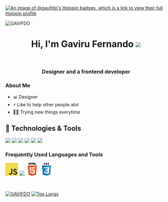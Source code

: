 [![An image of @gavifdo's Holopin badges, which is a link to view their full Holopin profile](https://holopin.me/gavifdo)](https://holopin.io/@gavifdo)

<p align="left"> <img src="https://komarev.com/ghpvc/?username=GAVIFDO&label=Profile%20views&color=0e75b6&style=flat" alt="GAVIFDO" /> </p>
<div align="center">
 <h1> Hi, I'm Gaviru Fernando <img src="https://media.giphy.com/media/hvRJCLFzcasrR4ia7z/giphy.gif" width="35px"></h1>
</div>

<br>

<div align="center">
<h3>Designer and a frontend developer</h3>
</div>


### About Me

- 📊 Designer
- ⚡️ Like to help other people alot
- 👨‍💻 Trying new things everytime 

## 🔧 Technologies & Tools
![](https://img.shields.io/badge/%20-help--wanted-%23159818)
![](https://img.shields.io/badge/Editor-VsCode-blue)
![](https://img.shields.io/badge/Terminal-CMD-gray)
![](https://img.shields.io/badge/Tools-Github-brightgreen)
![](https://img.shields.io/badge/Tools-blender-orange)
![](https://img.shields.io/badge/Tools-PhotoShop-red)

### Frequently Used Languages and Tools 

<code><img height="40" src="https://raw.githubusercontent.com/github/explore/80688e429a7d4ef2fca1e82350fe8e3517d3494d/topics/javascript/javascript.png"></code>
<code><img height="40" src="https://csharpcorner-mindcrackerinc.netdna-ssl.com/article/how-to-install-visual-studio-code/Images/How%20to%20Install%20Visual%20Studio%20Code.png"></code> 
<code><img height="40" src="https://raw.githubusercontent.com/github/explore/5c058a388828bb5fde0bcafd4bc867b5bb3f26f3/topics/html/html.png"></code>
<code><img height="40" src="https://raw.githubusercontent.com/github/explore/5c058a388828bb5fde0bcafd4bc867b5bb3f26f3/topics/css/css.png"></code>

<br>

[![GAVIFDO](https://github-readme-stats.vercel.app/api?username=GAVIFDO&show_icons=true&theme=tokyonight)](https://github.com/GAVIFDO)
[![Top Langs](https://github-readme-stats.vercel.app/api/top-langs/?username=GAVIFDO&title_color=3174e7&text_color=37bc9c&show_icons=true&icon_color=be90f2&bg_color=1d1f21)](https://github.com/GAVIFDO)

